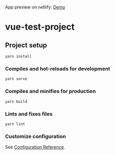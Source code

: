 App preview on netlify: [Demo](https://63166ee3f53df500086469dd--velvety-phoenix-d925a9.netlify.app/)

# vue-test-project

## Project setup
```
yarn install
```

### Compiles and hot-reloads for development
```
yarn serve
```

### Compiles and minifies for production
```
yarn build
```

### Lints and fixes files
```
yarn lint
```

### Customize configuration
See [Configuration Reference](https://cli.vuejs.org/config/).
